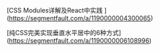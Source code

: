 
[CSS Modules详解及React中实践 ]
(https://segmentfault.com/a/1190000004300065)

[纯CSS完美实现垂直水平居中的6种方式]
(https://segmentfault.com/a/1190000006108996)
